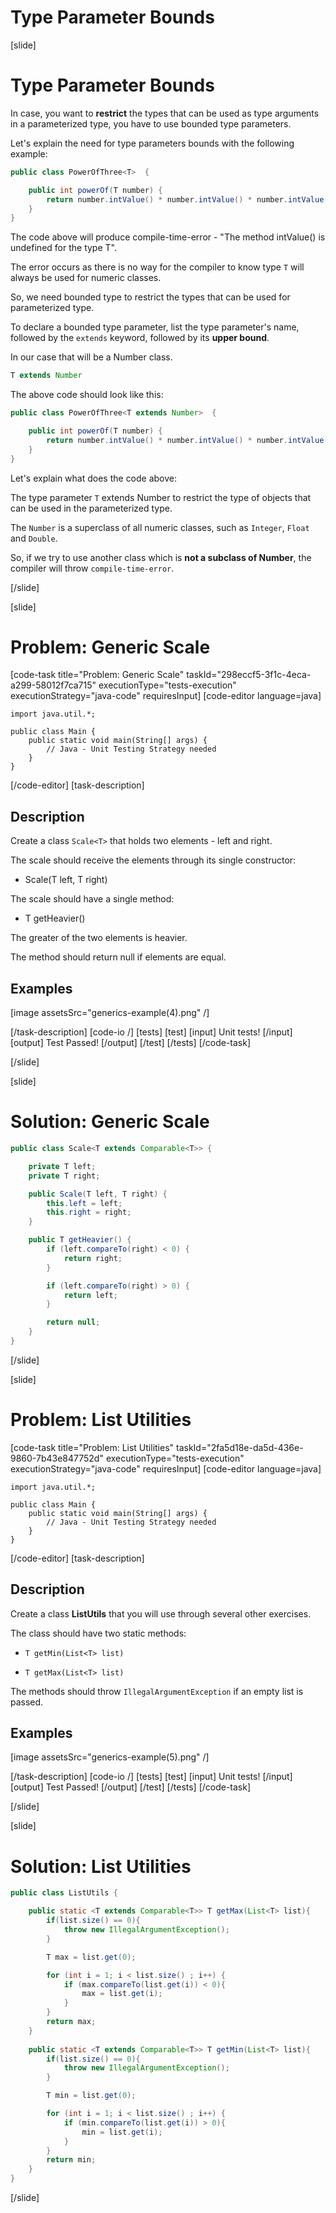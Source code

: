 # Type Parameter Bounds

[slide]

# Type Parameter Bounds

In case, you want to **restrict** the types that can be used as type arguments in a parameterized type, you have to use bounded type parameters.

Let's explain the need for type parameters bоunds with the following example:
```java
public class PowerOfThree<T>  {

    public int powerOf(T number) {
        return number.intValue() * number.intValue() * number.intValue();
    }
}
```
The code above will produce compile-time-error - "The method intValue() is undefined for the type T".

The error occurs as there is no way for the compiler to know type `T` will always be used for numeric classes.

So, we need bounded type to restrict the types that can be used for parameterized type.

To declare a bounded type parameter, list the type parameter's name, followed by the `extends` keyword, followed by its **upper bound**.

In our case that will be a Number class.

```java
T extends Number
```
The above code should look like this:

```java
public class PowerOfThree<T extends Number>  {

    public int powerOf(T number) {
        return number.intValue() * number.intValue() * number.intValue();
    }
}
```
Let's explain what does the code above:

The type parameter `T` extends Number to restrict the type of objects that can be used in the parameterized type.

The `Number` is a superclass of all numeric classes, such as `Integer`, `Float` and `Double`.

So, if we try to use another class which is **not a subclass of Number**, the compiler will throw `compile-time-error`.


[/slide]

[slide]

# Problem: Generic Scale

[code-task title="Problem: Generic Scale" taskId="298eccf5-3f1c-4eca-a299-58012f7ca715" executionType="tests-execution" executionStrategy="java-code" requiresInput]
[code-editor language=java]
```
import java.util.*;

public class Main {
    public static void main(String[] args) {
        // Java - Unit Testing Strategy needed
    }
}
```
[/code-editor]
[task-description]
## Description
Create a class `Scale<T>` that holds two elements - left and right. 

The scale should receive the elements through its single constructor:

- Scale(T left, T right)

The scale should have a single method: 

- T getHeavier()

The greater of the two elements is heavier. 

The method should return null if elements are equal.



## Examples
[image assetsSrc="generics-example(4).png" /]

[/task-description]
[code-io /]
[tests]
[test]
[input]
Unit tests!
[/input]
[output]
Test Passed!
[/output]
[/test]
[/tests]
[/code-task]

[/slide]

[slide]

# Solution: Generic Scale

```java
public class Scale<T extends Comparable<T>> {

    private T left;
    private T right;

    public Scale(T left, T right) {
        this.left = left;
        this.right = right;
    }

    public T getHeavier() {
        if (left.compareTo(right) < 0) {
            return right;
        }

        if (left.compareTo(right) > 0) {
            return left;
        }

        return null;
    }
}

```
[/slide]


[slide]

# Problem: List Utilities

[code-task title="Problem: List Utilities" taskId="2fa5d18e-da5d-436e-9860-7b43e847752d" executionType="tests-execution" executionStrategy="java-code" requiresInput]
[code-editor language=java]
```
import java.util.*;

public class Main {
    public static void main(String[] args) {
        // Java - Unit Testing Strategy needed
    }
}
```
[/code-editor]
[task-description]
## Description
Create a class **ListUtils** that you will use through several other exercises.

The class should have two static methods:

- `T getMin(List<T> list)`

- `T getMax(List<T> list)`

The methods should throw `IllegalArgumentException` if an empty list is passed.




## Examples
[image assetsSrc="generics-example(5).png" /]

[/task-description]
[code-io /]
[tests]
[test]
[input]
Unit tests!
[/input]
[output]
Test Passed!
[/output]
[/test]
[/tests]
[/code-task]

[/slide]


[slide]

# Solution: List Utilities

```java
public class ListUtils {

    public static <T extends Comparable<T>> T getMax(List<T> list){
        if(list.size() == 0){
            throw new IllegalArgumentException();
        }

        T max = list.get(0);

        for (int i = 1; i < list.size() ; i++) {
            if (max.compareTo(list.get(i)) < 0){
                max = list.get(i);
            }
        }
        return max;
    }
    
    public static <T extends Comparable<T>> T getMin(List<T> list){
        if(list.size() == 0){
            throw new IllegalArgumentException();
        }

        T min = list.get(0);

        for (int i = 1; i < list.size() ; i++) {
            if (min.compareTo(list.get(i)) > 0){
                min = list.get(i);
            }
        }
        return min;
    }
}

```
[/slide]